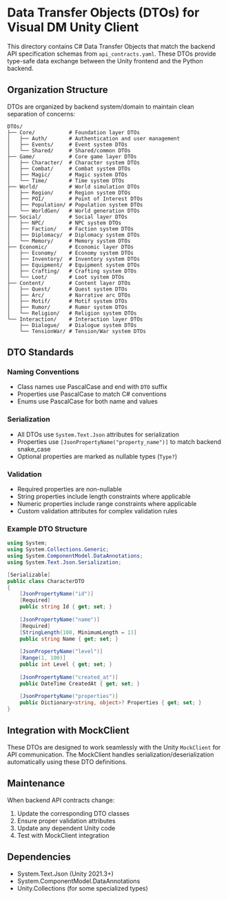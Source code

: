 # Data Transfer Objects (DTOs) for Visual DM Unity Client

This directory contains C# Data Transfer Objects that match the backend API specification schemas from `api_contracts.yaml`. These DTOs provide type-safe data exchange between the Unity frontend and the Python backend.

## Organization Structure

DTOs are organized by backend system/domain to maintain clean separation of concerns:

```
DTOs/
├── Core/           # Foundation layer DTOs
│   ├── Auth/       # Authentication and user management
│   ├── Events/     # Event system DTOs
│   └── Shared/     # Shared/common DTOs
├── Game/           # Core game layer DTOs
│   ├── Character/  # Character system DTOs
│   ├── Combat/     # Combat system DTOs
│   ├── Magic/      # Magic system DTOs
│   └── Time/       # Time system DTOs
├── World/          # World simulation DTOs
│   ├── Region/     # Region system DTOs
│   ├── POI/        # Point of Interest DTOs
│   ├── Population/ # Population system DTOs
│   └── WorldGen/   # World generation DTOs
├── Social/         # Social layer DTOs
│   ├── NPC/        # NPC system DTOs
│   ├── Faction/    # Faction system DTOs
│   ├── Diplomacy/  # Diplomacy system DTOs
│   └── Memory/     # Memory system DTOs
├── Economic/       # Economic layer DTOs
│   ├── Economy/    # Economy system DTOs
│   ├── Inventory/  # Inventory system DTOs
│   ├── Equipment/  # Equipment system DTOs
│   ├── Crafting/   # Crafting system DTOs
│   └── Loot/       # Loot system DTOs
├── Content/        # Content layer DTOs
│   ├── Quest/      # Quest system DTOs
│   ├── Arc/        # Narrative arc DTOs
│   ├── Motif/      # Motif system DTOs
│   ├── Rumor/      # Rumor system DTOs
│   └── Religion/   # Religion system DTOs
└── Interaction/    # Interaction layer DTOs
    ├── Dialogue/   # Dialogue system DTOs
    └── TensionWar/ # Tension/War system DTOs
```

## DTO Standards

### Naming Conventions
- Class names use PascalCase and end with `DTO` suffix
- Properties use PascalCase to match C# conventions
- Enums use PascalCase for both name and values

### Serialization
- All DTOs use `System.Text.Json` attributes for serialization
- Properties use `[JsonPropertyName("property_name")]` to match backend snake_case
- Optional properties are marked as nullable types (`Type?`)

### Validation
- Required properties are non-nullable
- String properties include length constraints where applicable
- Numeric properties include range constraints where applicable
- Custom validation attributes for complex validation rules

### Example DTO Structure

```csharp
using System;
using System.Collections.Generic;
using System.ComponentModel.DataAnnotations;
using System.Text.Json.Serialization;

[Serializable]
public class CharacterDTO
{
    [JsonPropertyName("id")]
    [Required]
    public string Id { get; set; }
    
    [JsonPropertyName("name")]
    [Required]
    [StringLength(100, MinimumLength = 1)]
    public string Name { get; set; }
    
    [JsonPropertyName("level")]
    [Range(1, 100)]
    public int Level { get; set; }
    
    [JsonPropertyName("created_at")]
    public DateTime CreatedAt { get; set; }
    
    [JsonPropertyName("properties")]
    public Dictionary<string, object>? Properties { get; set; }
}
```

## Integration with MockClient

These DTOs are designed to work seamlessly with the Unity `MockClient` for API communication. The MockClient handles serialization/deserialization automatically using these DTO definitions.

## Maintenance

When backend API contracts change:
1. Update the corresponding DTO classes
2. Ensure proper validation attributes
3. Update any dependent Unity code
4. Test with MockClient integration

## Dependencies

- System.Text.Json (Unity 2021.3+)
- System.ComponentModel.DataAnnotations
- Unity.Collections (for some specialized types) 
